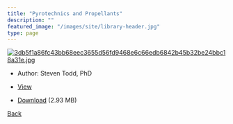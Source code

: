 ```yaml
---
title: "Pyrotechnics and Propellants"
description: ""
featured_image: "/images/site/library-header.jpg"
type: page
---
```


<a href="https://drive.google.com/uc?export=view&id=1jftKpi-ki00fnAARIRLZkCAlHB9jL-6D" target="_blank">![3db5f1a86fc43bb68eec3655d56fd9468e6c66edb6842b45b32be24bbc18a31e.jpg](https://drive.google.com/uc?export=view&id=1Pr5-EPeQk08xqKrF0Ng_TzSZovyMlqxf)</a>
* Author: Steven Todd, PhD
* <a href="https://drive.google.com/uc?export=view&id=1jftKpi-ki00fnAARIRLZkCAlHB9jL-6D" target="_blank">View</a>

* [Download](https://drive.google.com/uc?export=download&id=1jftKpi-ki00fnAARIRLZkCAlHB9jL-6D) (2.93 MB)

[Back](/library/)
